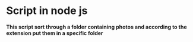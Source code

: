 # Script in node js

**This script sort through a folder containing photos and according to the extension put them in a specific folder**